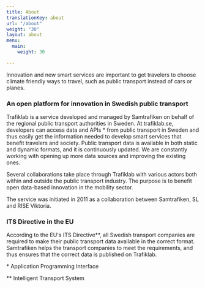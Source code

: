 ```yaml
---
title: About
translationKey: about
url: "/about"
weight: "30"
layout: about
menu:
  main:
    weight: 30

---
```

Innovation and new smart services are important to get travelers to choose climate friendly ways to travel, such as public transport instead of cars or planes.

### An open platform for innovation in Swedish public transport

Trafiklab is a service developed and managed by Samtrafiken on behalf of the regional public transport authorities in Sweden.
At trafiklab.se, developers can access data and APIs * from public transport in Sweden and thus easily get the information needed to develop smart services that benefit travelers and society. Public transport data is available in both static and dynamic formats, and it is continuously updated. We are constantly working with opening up more data sources and improving the existing ones.

Several collaborations take place through Trafiklab with various actors both within and outside the public transport industry. The purpose is to benefit open data-based innovation in the mobility sector.

The service was initiated in 2011 as a collaboration between Samtrafiken, SL and RISE Viktoria.

### ITS Directive in the EU

According to the EU's ITS Directive**, all Swedish transport companies are required to make their public transport data available in the correct format. Samtrafiken helps the transport companies to meet the requirements, and thus ensures that the correct data is published on Trafiklab.

\* Application Programming Interface

\** Intelligent Transport System

